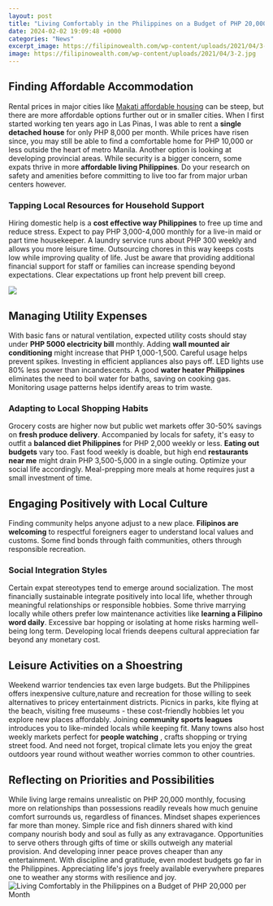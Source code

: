 ```yaml
---
layout: post
title: "Living Comfortably in the Philippines on a Budget of PHP 20,000 per Month"
date: 2024-02-02 19:09:48 +0000
categories: "News"
excerpt_image: https://filipinowealth.com/wp-content/uploads/2021/04/3-2.jpg
image: https://filipinowealth.com/wp-content/uploads/2021/04/3-2.jpg
---
```


## Finding Affordable Accommodation 
Rental prices in major cities like [Makati affordable housing](https://yt.io.vn/collection/abundis) can be steep, but there are more affordable options further out or in smaller cities. When I first started working ten years ago in Las Pinas, I was able to rent a **single detached house** for only PHP 8,000 per month. While prices have risen since, you may still be able to find a comfortable home for PHP 10,000 or less outside the heart of metro Manila. 
Another option is looking at developing provincial areas. While security is a bigger concern, some expats thrive in more **affordable living Philippines**. Do your research on safety and amenities before committing to live too far from major urban centers however. 
### Tapping Local Resources for Household Support
Hiring domestic help is a **cost effective way Philippines** to free up time and reduce stress. Expect to pay PHP 3,000-4,000 monthly for a live-in maid or part time housekeeper. A laundry service runs about PHP 300 weekly and allows you more leisure time. 
Outsourcing chores in this way keeps costs low while improving quality of life. Just be aware that providing additional financial support for staff or families can increase spending beyond expectations. Clear expectations up front help prevent bill creep.

![](https://www.onelifepassport.com/wp-content/uploads/2022/10/Cost-of-living-in-the-Philippines.png)
## Managing Utility Expenses
With basic fans or natural ventilation, expected utility costs should stay under **PHP 5000 electricity bill** monthly. Adding **wall mounted air conditioning** might increase that PHP 1,000-1,500. Careful usage helps prevent spikes.
Investing in efficient appliances also pays off. LED lights use 80% less power than incandescents. A good **water heater Philippines** eliminates the need to boil water for baths, saving on cooking gas. Monitoring usage patterns helps identify areas to trim waste.
### Adapting to Local Shopping Habits
Grocery costs are higher now but public wet markets offer 30-50% savings on **fresh produce delivery**. Accompanied by locals for safety, it's easy to outfit a **balanced diet Philippines** for PHP 2,000 weekly or less. 
**Eating out budgets** vary too. Fast food weekly is doable, but high end **restaurants near me** might drain PHP 3,500-5,000 in a single outing. Optimize your social life accordingly. Meal-prepping more meals at home requires just a small investment of time.
## Engaging Positively with Local Culture
Finding community helps anyone adjust to a new place. **Filipinos are welcoming** to respectful foreigners eager to understand local values and customs. Some find bonds through faith communities, others through responsible recreation.
### Social Integration Styles
Certain expat stereotypes tend to emerge around socialization. The most financially sustainable integrate positively into local life, whether through meaningful relationships or responsible hobbies. Some thrive marrying locally while others prefer low maintenance activities like **learning a Filipino word daily**. 
Excessive bar hopping or isolating at home risks harming well-being long term. Developing local friends deepens cultural appreciation far beyond any monetary cost.
## Leisure Activities on a Shoestring  
Weekend warrior tendencies tax even large budgets. But the Philippines offers inexpensive culture,nature and recreation for those willing to seek alternatives to pricey entertainment districts. 
Picnics in parks, kite flying at the beach, visiting free museums - these cost-friendly hobbies let you explore new places affordably. Joining **community sports leagues** introduces you to like-minded locals while keeping fit. 
Many towns also host weekly markets perfect for **people watching** , crafts shopping or trying street food. And need not forget, tropical climate lets you enjoy the great outdoors year round without weather worries common to other countries.
## Reflecting on Priorities and Possibilities  
While living large remains unrealistic on PHP 20,000 monthly, focusing more on relationships than possessions readily reveals how much genuine comfort surrounds us, regardless of finances. Mindset shapes experiences far more than money.
Simple rice and fish dinners shared with kind company nourish body and soul as fully as any extravagance. Opportunities to serve others through gifts of time or skills outweigh any material provision. And developing inner peace proves cheaper than any entertainment.
With discipline and gratitude, even modest budgets go far in the Philippines. Appreciating life's joys freely available everywhere prepares one to weather any storms with resilience and joy.
![Living Comfortably in the Philippines on a Budget of PHP 20,000 per Month](https://filipinowealth.com/wp-content/uploads/2021/04/3-2.jpg)
